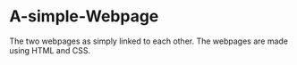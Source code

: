 # A-simple-Webpage
The two webpages as simply linked to each other. The webpages are made using HTML and CSS.
